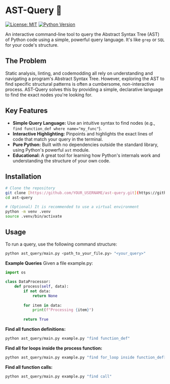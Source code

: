 # AST-Query 🐍
[![License: MIT](https://img.shields.io/badge/License-MIT-yellow.svg)](https://opensource.org/licenses/MIT)
[![Python Version](https://img.shields.io/badge/python-3.9+-blue.svg)](https://www.python.org/downloads/)

An interactive command-line tool to query the Abstract Syntax Tree (AST) of Python code using a simple, powerful query language. It's like `grep` or `SQL` for your code's structure.

## The Problem
Static analysis, linting, and codemodding all rely on understanding and navigating a program's Abstract Syntax Tree. However, exploring the AST to find specific structural patterns is often a cumbersome, non-interactive process. AST-Query solves this by providing a simple, declarative language to find the exact nodes you're looking for.

## Key Features
- **Simple Query Language:** Use an intuitive syntax to find nodes (e.g., `find function_def where name="my_func"`).
- **Interactive Highlighting:** Pinpoints and highlights the exact lines of code that match your query in the terminal.
- **Pure Python:** Built with no dependencies outside the standard library, using Python's powerful `ast` module.
- **Educational:** A great tool for learning how Python's internals work and understanding the structure of your own code.

## Installation
```bash
# Clone the repository
git clone [https://github.com/YOUR_USERNAME/ast-query.git](https://github.com/YOUR_USERNAME/ast-query.git)
cd ast-query

# (Optional) It is recommended to use a virtual environment
python -m venv .venv
source .venv/bin/activate
```
## Usage
To run a query, use the following command structure:
```Bash
python ast_query/main.py <path_to_your_file.py> "<your_query>"
```

**Example Queries**
Given a file example.py:
```Python
import os

class DataProcessor:
    def process(self, data):
        if not data:
            return None
        
        for item in data:
            print(f"Processing {item}")
        
        return True
```

**Find all function definitions:**
```Bash
python ast_query/main.py example.py "find function_def"
```

**Find all for loops inside the process function:**
```Bash
python ast_query/main.py example.py "find for_loop inside function_def[name='process']"
```

**Find all function calls:**
```Bash
python ast_query/main.py example.py "find call"
```

